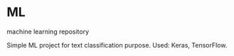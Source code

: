 # ML
machine learning repository

Simple ML project for text classification purpose.
Used: Keras, TensorFlow.
